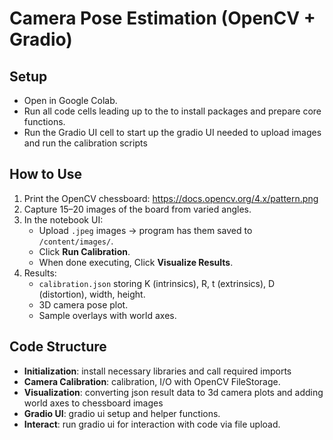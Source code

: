 # Camera Pose Estimation (OpenCV + Gradio)

## Setup
- Open in Google Colab.
- Run all code cells leading up to the to install packages and prepare core functions.
- Run the Gradio UI cell to start up the gradio UI needed to upload images and run the calibration scripts

## How to Use
1. Print the OpenCV chessboard: https://docs.opencv.org/4.x/pattern.png  
2. Capture 15–20 images of the board from varied angles.
3. In the notebook UI:
   - Upload `.jpeg` images → program has them saved to `/content/images/`.
   - Click **Run Calibration**.
   - When done executing, Click **Visualize Results**.
4. Results:
   - `calibration.json` storing K (intrinsics), R, t (extrinsics), D (distortion), width, height.
   - 3D camera pose plot.
   - Sample overlays with world axes.

## Code Structure
- **Initialization**: install necessary libraries and call required imports
- **Camera Calibration**: calibration, I/O with OpenCV FileStorage.
- **Visualization**: converting json result data to 3d camera plots and adding world axes to chessboard images
- **Gradio UI**: gradio ui setup and helper functions.
- **Interact**: run gradio ui for interaction with code via file upload.
